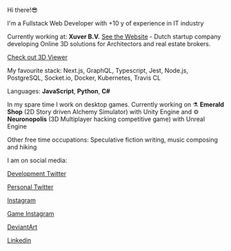 Hi there!😎

I'm a Fullstack Web Developer with +10 y of experience in IT industry

Currently working at: **Xuver B.V.**  [See the Website](https://xuver.com/) - Dutch startup company developing Online 3D solutions for Architectors and real estate brokers.

[Check out 3D Viewer](https://summerwood.xuver.com/ba034c00-b500-4331-bf56-88aaf83e9d55)

My favourite stack: Next.js, GraphQL, Typescript, Jest, Node.js, PostgreSQL, Socket.io, Docker, Kubernetes, Travis CL

Languages: **JavaScript**, **Python**, **C#**

In my spare time I work on desktop games. Currently working on ⚗️ **Emerald Shop** (2D Story driven Alchemy Simulator) with Unity Engine and ⚙️ **Neuronopolis** (3D Multiplayer hacking competitive game) with Unreal Engine

Other free time occupations:
Speculative fiction writing, music composing and hiking

I am on social media:

[Development Twitter](https://twitter.com/DevRijel)

[Personal Twitter](https://twitter.com/RijelEk)

[Instagram](https://www.instagram.com/ekrijel/)

[Game Instagram](https://www.instagram.com/fogcradle/)

[DeviantArt](https://www.deviantart.com/ekrijel)

[Linkedin](https://www.linkedin.com/in/jaros%C5%82aw-grishunin/)


